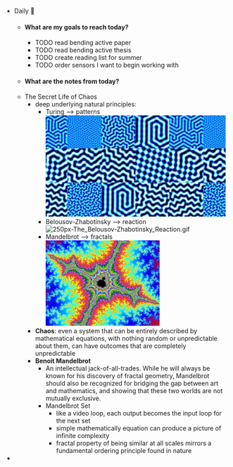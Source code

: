 - Daily 📌
	- #### What are my goals to reach today?
		- TODO read bending active paper
		- TODO read bending active thesis
		- TODO create reading list for summer
		- TODO order sensors I want to begin working with
	- #### What are the notes from today?
	- The Secret Life of Chaos
		- deep underlying natural principles:
			- Turing --> patterns
			  ![514219_hero3_372146.jpg](../assets/514219_hero3_372146_1688468223095_0.jpg)
			- Belousov-Zhabotinsky --> reaction
			  ![250px-The_Belousov-Zhabotinsky_Reaction.gif](../assets/250px-The_Belousov-Zhabotinsky_Reaction_1688468167648_0.gif)
			- Mandelbrot --> fractals
			  ![images.jpg](../assets/images_1688468327160_0.jpg)
		- **Chaos**: even a system that can be entirely described by mathematical equations, with nothing random or unpredictable about them, can have outcomes that are completely unpredictable
		- **Benoit Mandelbrot**
			- An intellectual jack-of-all-trades. While he will always be known 
			  for his discovery of fractal geometry, Mandelbrot should also be 
			  recognized for bridging the gap between art and mathematics, and showing that these two worlds are not mutually exclusive.
			- Mandelbrot Set
				- like a video loop, each output becomes the input loop for the next set
				- simple mathematically equation can produce a picture of infinite complexity
				- fractal property of being similar at all scales mirrors a fundamental ordering principle found in nature
-